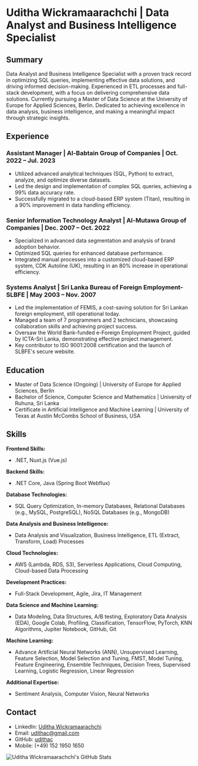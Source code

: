 # Uditha Wickramaarachchi | Data Analyst and Business Intelligence Specialist

## Summary

Data Analyst and Business Intelligence Specialist with a proven track record in optimizing SQL queries, implementing effective data solutions, and driving informed decision-making. Experienced in ETL processes and full-stack development, with a focus on delivering comprehensive data solutions. Currently pursuing a Master of Data Science at the University of Europe for Applied Sciences, Berlin. Dedicated to achieving excellence in data analysis, business intelligence, and making a meaningful impact through strategic insights.

## Experience

### Assistant Manager | Al-Babtain Group of Companies | Oct. 2022 – Jul. 2023

- Utilized advanced analytical techniques (SQL, Python) to extract, analyze, and optimize diverse datasets.
- Led the design and implementation of complex SQL queries, achieving a 99% data accuracy rate.
- Successfully migrated to a cloud-based ERP system (Titan), resulting in a 90% improvement in data handling efficiency.

### Senior Information Technology Analyst | Al-Mutawa Group of Companies | Dec. 2007 – Oct. 2022

- Specialized in advanced data segmentation and analysis of brand adoption behavior.
- Optimized SQL queries for enhanced database performance.
- Integrated manual processes into a customized cloud-based ERP system, CDK Autoline (UK), resulting in an 80% increase in operational efficiency.

### Systems Analyst | Sri Lanka Bureau of Foreign Employment-SLBFE | May 2003 – Nov. 2007

- Led the implementation of FEMIS, a cost-saving solution for Sri Lankan foreign employment, still operational today.
- Managed a team of 7 programmers and 2 technicians, showcasing collaboration skills and achieving project success.
- Oversaw the World Bank-funded e-Foreign Employment Project, guided by ICTA-Sri Lanka, demonstrating effective project management.
- Key contributor to ISO 9001:2008 certification and the launch of SLBFE's secure website.

## Education

- Master of Data Science (Ongoing) | University of Europe for Applied Sciences, Berlin
- Bachelor of Science, Computer Science and Mathematics | University of Ruhuna, Sri Lanka
- Certificate in Artificial Intelligence and Machine Learning | University of Texas at Austin McCombs School of Business, USA

## Skills

**Frontend Skills:**
- .NET, Nuxt.js (Vue.js)

**Backend Skills:**
- .NET Core, Java (Spring Boot Webflux)

**Database Technologies:**
- SQL Query Optimization, In-memory Databases, Relational Databases (e.g., MySQL, PostgreSQL), NoSQL Databases (e.g., MongoDB)

**Data Analysis and Business Intelligence:**
- Data Analysis and Visualization, Business Intelligence, ETL (Extract, Transform, Load) Processes

**Cloud Technologies:**
- AWS (Lambda, RDS, S3), Serverless Applications, Cloud Computing, Cloud-based Data Processing

**Development Practices:**
- Full-Stack Development, Agile, Jira, IT Management

**Data Science and Machine Learning:**
- Data Modeling, Data Structures, A/B testing, Exploratory Data Analysis (EDA), Google Colab, Profiling, Classification, TensorFlow, PyTorch, KNN Algorithms, Jupiter Notebook, GitHub, Git

**Machine Learning:**
- Advance Artificial Neural Networks (ANN), Unsupervised Learning, Feature Selection, Model Selection and Tuning, FMST, Model Tuning, Feature Engineering, Ensemble Techniques, Decision Trees, Supervised Learning, Logistic Regression, Linear Regression

**Additional Expertise:**
- Sentiment Analysis, Computer Vision, Neural Networks


## Contact

- LinkedIn: [Uditha Wickramaarachchi](https://www.linkedin.com/in/udithac/)
- Email: udithac@gmail.com
- GitHub: [udithac](https://github.com/udithac)
- Mobile: (+49) 152 1950 1650
  
![Uditha Wickramaarachchi's GitHub Stats](https://github-readme-stats.vercel.app/api?username=udithac&show_icons=true)
